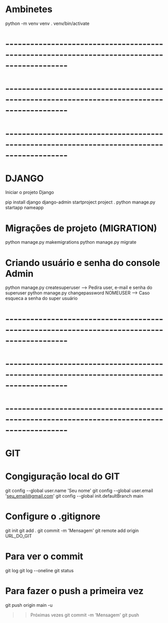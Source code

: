 # Ambinetes
python -m venv venv
. venv/bin/activate

# -------------------------------------------------------------------------------------------
# -------------------------------------------------------------------------------------------
# -------------------------------------------------------------------------------------------

# DJANGO
Iniciar o projeto Django

pip install django
django-admin startproject project .
python manage.py startapp nameapp

# Migrações de projeto (MIGRATION)
python manage.py makemigrations
python manage.py migrate

# Criando usuário e senha do console Admin

python manage.py createsuperuser            --> Pedira user, e-mail e senha do superuser
python manage.py changepassword NOMEUSER            --> Caso esqueca a senha do super usuário


# -------------------------------------------------------------------------------------------
# -------------------------------------------------------------------------------------------
# -------------------------------------------------------------------------------------------

# GIT

# Congiguração local do GIT
git config --global user.name 'Seu nome'
git config --global user.email 'seu_email@gmail.com'
git config --global init.defaultBranch main

# Configure o .gitignore
git init
git add .
git commit -m 'Mensagem'
git remote add origin URL_DO_GIT

# Para ver o commit
git log 
git log --oneline
git status 

# Para fazer o push a primeira vez
git push origin main -u

>> Próximas vezes
git commit -m 'Mensagem'
git push
